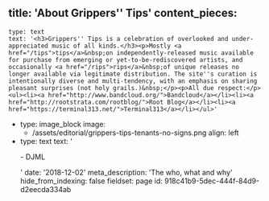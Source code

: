 title: 'About Grippers'' Tips'
content_pieces:
  -
    type: text
    text: '<h3>Grippers'' Tips is a celebration of overlooked and under-appreciated music of all kinds.</h3><p>Mostly <a href="/tips">tips</a>&nbsp;on independently-released music available for purchase from emerging or yet-to-be-rediscovered artists, and occasionally <a href="/rips">rips</a>&nbsp;of unique releases no longer available via legitimate distribution. The site''s curation is intentionally diverse and multi-tendency, with an emphasis on sharing pleasant surprises (not holy grails.)&nbsp;</p><p>All due respect:</p><ul><li><a href="http://www.bandcloud.org/">Bandcloud</a></li><li><a href="http://rootstrata.com/rootblog/">Root Blog</a></li><li><a href="https://terminal313.net/">Terminal313</a></li></ul>'
  -
    type: image_block
    image:
      - /assets/editorial/grippers-tips-tenants-no-signs.png
    align: left
  -
    type: text
    text: '<p>- DJML</p>'
date: '2018-12-02'
meta_description: 'The who, what and why'
hide_from_indexing: false
fieldset: page
id: 918c41b9-5dec-444f-84d9-d2eecda334ab
